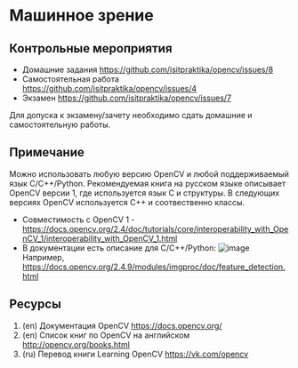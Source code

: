 # Машинное зрение
## Контрольные мероприятия
- Домашние задания https://github.com/isitpraktika/opencv/issues/8
- Самостоятельная работа https://github.com/isitpraktika/opencv/issues/4
- Экзамен https://github.com/isitpraktika/opencv/issues/7

Для допуска к экзамену/зачету необходимо сдать домашние и самостоятельную работы.

## Примечание 
Можно использовать любую версию OpenCV и любой поддерживаемый язык C/C++/Python. Рекомендуемая книга на русском языке описывает OpenCV версии 1, где используется язык C и структуры. В следующих версиях OpenCV используется C++ и соотвественно классы.

- Совместимость с OpenCV 1 - https://docs.opencv.org/2.4/doc/tutorials/core/interoperability_with_OpenCV_1/interoperability_with_OpenCV_1.html
- В документации есть описание для C/C++/Python:
![image](https://user-images.githubusercontent.com/25837010/92451021-9c402900-f1d5-11ea-8a6b-3e85b6ba6006.png)
Например, https://docs.opencv.org/2.4.9/modules/imgproc/doc/feature_detection.html


## Ресурсы
1. (en) Документация OpenCV https://docs.opencv.org/
1. (en) Список книг по OpenCV на английском http://opencv.org/books.html
1. (ru) Перевод книги Learning OpenCV https://vk.com/opencv
